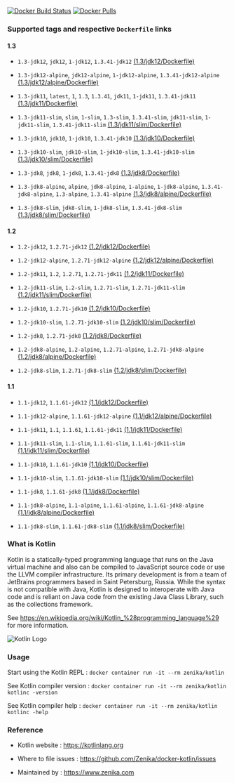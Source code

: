 [![Docker Build Status](https://img.shields.io/docker/build/zenika/kotlin.svg)](https://hub.docker.com/r/zenika/kotlin/) [![Docker Pulls](https://img.shields.io/docker/pulls/zenika/kotlin.svg)](https://hub.docker.com/r/zenika/kotlin/)

### Supported tags and respective `Dockerfile` links

#### 1.3

 * `1.3-jdk12`, `jdk12`, `1-jdk12`, `1.3.41-jdk12` [(1.3/jdk12/Dockerfile)](https://github.com/Zenika/docker-kotlin/blob/master/1.3/jdk12/Dockerfile)

 * `1.3-jdk12-alpine`, `jdk12-alpine`, `1-jdk12-alpine`, `1.3.41-jdk12-alpine` [(1.3/jdk12/alpine/Dockerfile)](https://github.com/Zenika/docker-kotlin/blob/master/1.3/jdk12/alpine/Dockerfile)

 * `1.3-jdk11`, `latest`, `1`, `1.3`, `1.3.41`, `jdk11`, `1-jdk11`, `1.3.41-jdk11` [(1.3/jdk11/Dockerfile)](https://github.com/Zenika/docker-kotlin/blob/master/1.3/jdk11/Dockerfile)

 * `1.3-jdk11-slim`, `slim`, `1-slim`, `1.3-slim`, `1.3.41-slim`, `jdk11-slim`, `1-jdk11-slim`, `1.3.41-jdk11-slim` [(1.3/jdk11/slim/Dockerfile)](https://github.com/Zenika/docker-kotlin/blob/master/1.3/jdk11/slim/Dockerfile)

 * `1.3-jdk10`, `jdk10`, `1-jdk10`, `1.3.41-jdk10` [(1.3/jdk10/Dockerfile)](https://github.com/Zenika/docker-kotlin/blob/master/1.3/jdk10/Dockerfile)

 * `1.3-jdk10-slim`, `jdk10-slim`, `1-jdk10-slim`, `1.3.41-jdk10-slim` [(1.3/jdk10/slim/Dockerfile)](https://github.com/Zenika/docker-kotlin/blob/master/1.3/jdk10/slim/Dockerfile)

 * `1.3-jdk8`, `jdk8`, `1-jdk8`, `1.3.41-jdk8` [(1.3/jdk8/Dockerfile)](https://github.com/Zenika/docker-kotlin/blob/master/1.3/jdk8/Dockerfile)

 * `1.3-jdk8-alpine`, `alpine`, `jdk8-alpine`, `1-alpine`, `1-jdk8-alpine`, `1.3.41-jdk8-alpine`, `1.3-alpine`, `1.3.41-alpine` [(1.3/jdk8/alpine/Dockerfile)](https://github.com/Zenika/docker-kotlin/blob/master/1.3/jdk8/alpine/Dockerfile)

 * `1.3-jdk8-slim`, `jdk8-slim`, `1-jdk8-slim`, `1.3.41-jdk8-slim` [(1.3/jdk8/slim/Dockerfile)](https://github.com/Zenika/docker-kotlin/blob/master/1.3/jdk8/slim/Dockerfile)

#### 1.2

 * `1.2-jdk12`, `1.2.71-jdk12` [(1.2/jdk12/Dockerfile)](https://github.com/Zenika/docker-kotlin/blob/master/1.2/jdk12/Dockerfile)

 * `1.2-jdk12-alpine`, `1.2.71-jdk12-alpine` [(1.2/jdk12/alpine/Dockerfile)](https://github.com/Zenika/docker-kotlin/blob/master/1.2/jdk12/alpine/Dockerfile)

 * `1.2-jdk11`, `1.2`, `1.2.71`, `1.2.71-jdk11` [(1.2/jdk11/Dockerfile)](https://github.com/Zenika/docker-kotlin/blob/master/1.2/jdk11/Dockerfile)

 * `1.2-jdk11-slim`, `1.2-slim`, `1.2.71-slim`, `1.2.71-jdk11-slim` [(1.2/jdk11/slim/Dockerfile)](https://github.com/Zenika/docker-kotlin/blob/master/1.2/jdk11/slim/Dockerfile)

 * `1.2-jdk10`, `1.2.71-jdk10` [(1.2/jdk10/Dockerfile)](https://github.com/Zenika/docker-kotlin/blob/master/1.2/jdk10/Dockerfile)

 * `1.2-jdk10-slim`, `1.2.71-jdk10-slim` [(1.2/jdk10/slim/Dockerfile)](https://github.com/Zenika/docker-kotlin/blob/master/1.2/jdk10/slim/Dockerfile)

 * `1.2-jdk8`, `1.2.71-jdk8` [(1.2/jdk8/Dockerfile)](https://github.com/Zenika/docker-kotlin/blob/master/1.2/jdk8/Dockerfile)

 * `1.2-jdk8-alpine`, `1.2-alpine`, `1.2.71-alpine`, `1.2.71-jdk8-alpine` [(1.2/jdk8/alpine/Dockerfile)](https://github.com/Zenika/docker-kotlin/blob/master/1.2/jdk8/alpine/Dockerfile)

 * `1.2-jdk8-slim`, `1.2.71-jdk8-slim` [(1.2/jdk8/slim/Dockerfile)](https://github.com/Zenika/docker-kotlin/blob/master/1.2/jdk8/slim/Dockerfile)

#### 1.1

 * `1.1-jdk12`, `1.1.61-jdk12` [(1.1/jdk12/Dockerfile)](https://github.com/Zenika/docker-kotlin/blob/master/1.1/jdk12/Dockerfile)

 * `1.1-jdk12-alpine`, `1.1.61-jdk12-alpine` [(1.1/jdk12/alpine/Dockerfile)](https://github.com/Zenika/docker-kotlin/blob/master/1.1/jdk12/alpine/Dockerfile)

 * `1.1-jdk11`, `1.1`, `1.1.61`, `1.1.61-jdk11` [(1.1/jdk11/Dockerfile)](https://github.com/Zenika/docker-kotlin/blob/master/1.1/jdk11/Dockerfile)

 * `1.1-jdk11-slim`, `1.1-slim`, `1.1.61-slim`, `1.1.61-jdk11-slim` [(1.1/jdk11/slim/Dockerfile)](https://github.com/Zenika/docker-kotlin/blob/master/1.1/jdk11/slim/Dockerfile)

 * `1.1-jdk10`, `1.1.61-jdk10` [(1.1/jdk10/Dockerfile)](https://github.com/Zenika/docker-kotlin/blob/master/1.1/jdk10/Dockerfile)

 * `1.1-jdk10-slim`, `1.1.61-jdk10-slim` [(1.1/jdk10/slim/Dockerfile)](https://github.com/Zenika/docker-kotlin/blob/master/1.1/jdk10/slim/Dockerfile)

 * `1.1-jdk8`, `1.1.61-jdk8` [(1.1/jdk8/Dockerfile)](https://github.com/Zenika/docker-kotlin/blob/master/1.1/jdk8/Dockerfile)

 * `1.1-jdk8-alpine`, `1.1-alpine`, `1.1.61-alpine`, `1.1.61-jdk8-alpine` [(1.1/jdk8/alpine/Dockerfile)](https://github.com/Zenika/docker-kotlin/blob/master/1.1/jdk8/alpine/Dockerfile)

 * `1.1-jdk8-slim`, `1.1.61-jdk8-slim` [(1.1/jdk8/slim/Dockerfile)](https://github.com/Zenika/docker-kotlin/blob/master/1.1/jdk8/slim/Dockerfile)

### What is Kotlin

Kotlin is a statically-typed programming language that runs on the Java virtual machine and also can be compiled to JavaScript source code or use the LLVM compiler infrastructure. Its primary development is from a team of JetBrains programmers based in Saint Petersburg, Russia. While the syntax is not compatible with Java, Kotlin is designed to interoperate with Java code and is reliant on Java code from the existing Java Class Library, such as the collections framework.

See https://en.wikipedia.org/wiki/Kotlin_%28programming_language%29 for more information.

![Kotlin Logo](https://github.com/Zenika/docker-kotlin/raw/master/Kotlin-logo.png)

### Usage

Start using the Kotlin REPL : `docker container run -it --rm zenika/kotlin`

See Kotlin compiler version : `docker container run -it --rm zenika/kotlin kotlinc -version`

See Kotlin compiler help : `docker container run -it --rm zenika/kotlin kotlinc -help`

### Reference

 * Kotlin website : https://kotlinlang.org

 * Where to file issues : https://github.com/Zenika/docker-kotlin/issues

 * Maintained by : https://www.zenika.com
